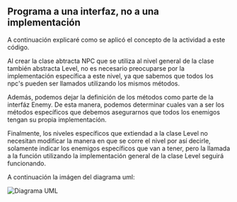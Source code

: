 ## Programa a una interfaz, no a una implementación

A continuación explicaré como se aplicó el concepto de la actividad a este código.

Al crear la clase abtracta NPC que se utiliza al nivel general de la clase también abstracta Level, no es necesario preocuparse por la implementación específica a este nivel, ya que sabemos que todos los npc's pueden ser llamados utilizando los mismos métodos.

Además, podemos dejar la definición de los métodos como parte de la interfáz Enemy. De esta manera, podemos determinar cuales van a ser los métodos específicos que debemos asegurarnos que todos los enemigos tengan su propia implementación.

Finalmente, los niveles específicos que extiendad a la clase Level no necesitan modificar la manera en que se corre el nivel por así decirle, solamente indicar los enemigos específicos que van a tener, pero la llamada a la función utilizando la implementación general de la clase Level seguirá funcionando.

A continuación la imágen del diagrama uml:

![Diagrama UML](https://github.com/user-attachments/assets/4095f714-ee3c-48f2-9903-f1952030b663)
